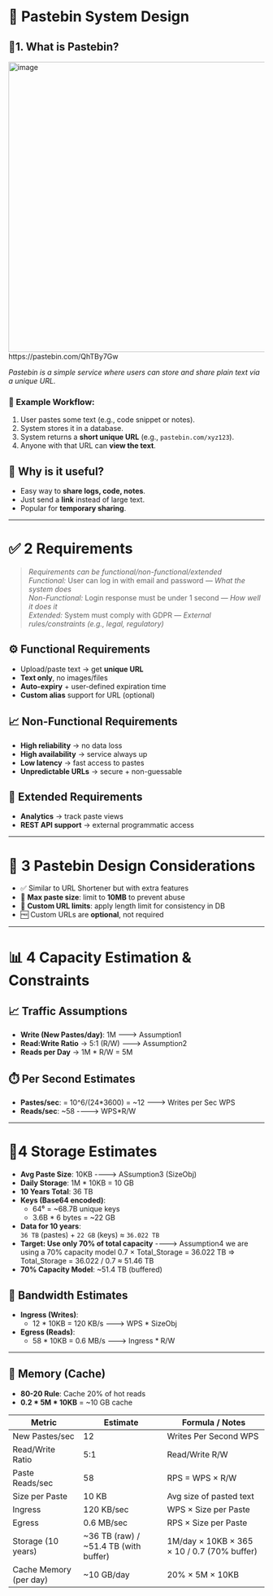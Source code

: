 # 📝 Pastebin System Design

## 📌1.  What is Pastebin?
<img width="955" height="570" alt="image" src="https://github.com/user-attachments/assets/daf2a14a-536f-4804-b035-6f1d62d38df3" />
https://pastebin.com/QhTBy7Gw

*Pastebin is a simple service where users can store and share plain text via a unique URL.*

### 🔗 Example Workflow:
1. User pastes some text (e.g., code snippet or notes).
2. System stores it in a database.
3. System returns a **short unique URL** (e.g., `pastebin.com/xyz123`).
4. Anyone with that URL can **view the text**.

## 🧠 Why is it useful?
- Easy way to **share logs, code, notes**.
- Just send a **link** instead of large text.
- Popular for **temporary sharing**.
---
# ✅ 2 Requirements
> *Requirements can be functional/non-functional/extended*  
> *Functional:* User can log in with email and password — *What the system does*  
> *Non-Functional:* Login response must be under 1 second — *How well it does it*  
> *Extended:* System must comply with GDPR — *External rules/constraints (e.g., legal, regulatory)*
## ⚙️ Functional Requirements
- Upload/paste text → get **unique URL**
- **Text only**, no images/files
- **Auto-expiry** + user-defined expiration time
- **Custom alias** support for URL (optional)
## 📈 Non-Functional Requirements
- **High reliability** → no data loss
- **High availability** → service always up
- **Low latency** → fast access to pastes
- **Unpredictable URLs** → secure + non-guessable
## 🧩 Extended Requirements
- **Analytics** → track paste views
- **REST API support** → external programmatic access
---
# 📌 3 Pastebin Design Considerations
- ✅ Similar to URL Shortener but with extra features
- 📏 **Max paste size**: limit to **10MB** to prevent abuse
- 🔗 **Custom URL limits**: apply length limit for consistency in DB
- 🆓 Custom URLs are **optional**, not required
---
# 📊 4 Capacity Estimation & Constraints
## 📈 Traffic Assumptions
- **Write (New Pastes/day)**: 1M ---> Assumption1
- **Read:Write Ratio** → 5:1 (R/W) ---> Assumption2
- **Reads per Day** -> 1M * R/W = 5M
## ⏱️ Per Second Estimates
- **Pastes/sec**:  = 10^6/(24*3600) = ~12 ---> Writes per Sec WPS
- **Reads/sec**: ~58  ----> WPS*R/W

---
# 💾4  Storage Estimates

- **Avg Paste Size**: 10KB  ----> ASsumption3 (SizeObj)
- **Daily Storage**: 1M * 10KB = 10 GB  
- **10 Years Total**: 36 TB  
- **Keys (Base64 encoded)**:  
  - 64⁶ = ~68.7B unique keys  
  - 3.6B * 6 bytes = ~22 GB  
- **Data for 10 years**:  
  `36 TB` (pastes) + `22 GB` (keys) ≈ `36.022 TB`
- **Target: Use only 70% of total capacity**  ----> Assumption4 we are using a 70% capacity model 
0.7 × Total_Storage = 36.022 TB
=> Total_Storage = 36.022 / 0.7 ≈ 51.46 TB
- **70% Capacity Model**: ~51.4 TB (buffered) 
## 📡 Bandwidth Estimates
- **Ingress (Writes)**:  
  - 12 * 10KB = 120 KB/s  ---> WPS * SizeObj
- **Egress (Reads)**:  
  - 58 * 10KB = 0.6 MB/s  ---> Ingress * R/W

---

## 🧠 Memory (Cache)
- **80-20 Rule**: Cache 20% of hot reads  
- **0.2 * 5M * 10KB** = ~10 GB cache

| **Metric**               | **Estimate**                                    | **Formula / Notes**                         |
|--------------------------|------------------------------------------------|----------------------------------------------|
| New Pastes/sec           | 12                                             | Writes Per Second WPS                        |
| Read/Write Ratio         | 5:1                                            | Read/Write R/W                               |
| Paste Reads/sec          | 58                                             | RPS = WPS × R/W                              |
| Size per Paste           | 10 KB                                          | Avg size of pasted text                      |
| Ingress                  | 120 KB/sec                                     | WPS × Size per Paste                         |
| Egress                   | 0.6 MB/sec                                     | RPS × Size per Paste                         |
| Storage (10 years)       | ~36 TB (raw) / ~51.4 TB (with buffer)          | 1M/day × 10KB × 365 × 10 / 0.7 (70% buffer)  |
| Cache Memory (per day)   | ~10 GB/day                                     | 20% × 5M × 10KB                              |

